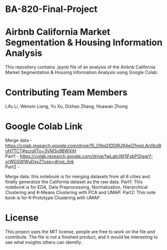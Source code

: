 # BA-820-Final-Project
# Airbnb California Market Segmentation & Housing Information Analysis
This repository contains .ipynb file of an analysis of the Airbnb California Market Segmentation & Housing Information Analysis using Google Colab.

# Contributing Team Members
Lifu Li, Wenxin Liang, Yu Xu, Dizhao Zhang, Huawan Zhong

# Google Colab Link
Merge data - https://colab.research.google.com/drive/15_O9pQ1DDRU94eIZfmpLAn0kzBoH7TCT#scrollTo=3VM3x9BWXjH  
Part1 - https://colab.research.google.com/drive/1wLatciW1jFsbPGlgqjY-xrWGSWWuDsvZ?usp=drive_link  
Part2 - 

Merge data: this notebook is for merging datasets from all 8 cities and finally generalize the California dataset as the raw data. 
Part1: This notebook is for EDA, Data Preprocessing, Normalization, Hierarchical Clustering and K-Means Clustering with PCA and UMAP. 
Part2: This note book is for K-Prototype Clustering with UMAP. 

# License
This project uses the MIT license, people are free to work on the file and contribute. The file is not a finished product, and it would be interesting to see what insights others can identify.
